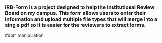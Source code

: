### IRB-Form is a project designed to help the Institutional Review Board on my campus. This form allows users to enter their information and upload multiple file types that will merge into a single pdf so it is easier for the reviewers to extract forms. ###

#dom manipulation 